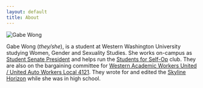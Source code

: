 ```yaml
---
layout: default
title: About
---
```


![Gabe Wong](/assets/images/Headshot.jpg)

Gabe Wong (*they/she*), is a student at Western Washington University studying Women, Gender and Sexuality Studies. She works on-campus as [Student Senate President](https://as.wwu.edu/gov/senate/) and helps run the [Students for Self-Op](https://www.instagram.com/shredthecontractwwu/) club. They are also on the bargaining committee for [Western Academic Workers United / United Auto Workers Local 4121](https://www.wawu-union.org/2023/04/03/bargaining-committee-election-results/). They wrote for and edited the [Skyline Horizon](https://www.skylinehorizon.org) while she was in high school.
